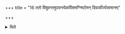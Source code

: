 +++
title = "16 ततो विषुवन्तमुपयन्त्येकविंशमग्निष्टोमन् दिवाकीर्त्यसामानम्"

+++

<details><summary>थिते</summary>

ततो विषुवन्तमुपयन्त्येकविंशमग्निष्टोमं दिवाकीर्त्यसामानम् १६
</details>
